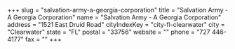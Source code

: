 +++
slug = "salvation-army-a-georgia-corporation"
title = "Salvation Army - A Georgia Corporation"
name = "Salvation Army - A Georgia Corporation"
address = "1521 East Druid Road"
cityIndexKey = "city-fl-clearwater"
city = "Clearwater"
state = "FL"
postal = "33756"
website = ""
phone = "727 446-4177"
fax = ""
+++
